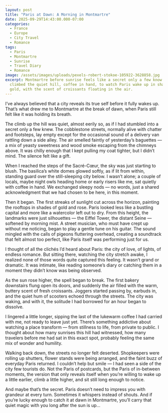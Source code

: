 ```yaml
---
layout: post
title: "Paris at Dawn: A Morning in Montmartre"
date: 2025-09-29T14:43:00.000-07:00
categories:
  - France
  - Europe
  - City Travel
  - Romance
tags:
  - Paris
  - Montmartre
  - Sunrise
  - Travel Diary
  - Romance
image: /assets/images/uploads/pexels-robert-stokoe-105922-3628858.jpg
excerpt: Montmartre before sunrise feels like a secret only a few know. I
  climbed the quiet hill, coffee in hand, to watch Paris wake up in shades of
  gold, with the scent of croissants floating in the air.
---
```

I’ve always believed that a city reveals its true self before it fully wakes up. That’s what drew me to Montmartre at the break of dawn, when Paris still felt like it was holding its breath.

The climb up the hill was quiet, almost eerily so, as if I had stumbled into a secret only a few knew. The cobblestone streets, normally alive with chatter and footsteps, lay empty except for the occasional sound of a delivery van rattling down a side alley. The air smelled faintly of yesterday’s baguettes — a mix of yeasty sweetness and wood smoke escaping from the chimneys above. It was chilly enough that I kept pulling my coat tighter, but I didn’t mind. The silence felt like a gift.

When I reached the steps of the Sacré-Cœur, the sky was just starting to blush. The basilica’s white domes glowed softly, as if lit from within, standing guard over the still-sleeping city below. I wasn’t alone; a couple of locals, maybe night owls heading home or early risers like me, sat quietly with coffee in hand. We exchanged sleepy nods — no words, just a shared acknowledgment that we had chosen to be here, in this moment.

Then it began. The first streaks of sunlight cut across the horizon, painting the rooftops in shades of gold and rose. Paris looked less like a bustling capital and more like a watercolor left out to dry. From this height, the landmarks were just silhouettes — the Eiffel Tower, the distant Seine — softened by morning mist. A street musician, who must have crept up without me noticing, began to play a gentle tune on his guitar. The sound mingled with the calls of pigeons fluttering overhead, creating a soundtrack that felt almost too perfect, like Paris itself was performing just for us.

I thought of all the clichés I’d heard about Paris: the city of love, of lights, of endless romance. But sitting there, watching the city stretch awake, I realized none of those words quite captured this feeling. It wasn’t grand or dramatic. It was intimate, like reading someone’s diary or catching them in a moment they didn’t know was being observed.

As the sun rose higher, the spell began to break. The first bakery downstairs flung open its doors, and suddenly the air filled with the warm, buttery scent of fresh croissants. Joggers started passing by, earbuds in, and the quiet hum of scooters echoed through the streets. The city was waking, and with it, the solitude I had borrowed for an hour began to dissolve.

I lingered a little longer, sipping the last of the lukewarm coffee I had carried with me, not ready to leave just yet. There’s something addictive about watching a place transform — from stillness to life, from private to public. I thought about how many sunrises this hill had witnessed, how many travelers before me had sat in this exact spot, probably feeling the same mix of wonder and humility.

Walking back down, the streets no longer felt deserted. Shopkeepers were rolling up shutters, flower stands were being arranged, and the faint buzz of everyday Paris returned. I couldn’t help but smile — I had seen a side of the city few tourists do. Not the Paris of postcards, but the Paris of in-between moments, the version that only reveals itself when you’re willing to wake up a little earlier, climb a little higher, and sit still long enough to notice.

And maybe that’s the secret. Paris doesn’t need to impress you with grandeur at every turn. Sometimes it whispers instead of shouts. And if you’re lucky enough to catch it at dawn in Montmartre, you’ll carry that quiet magic with you long after the sun is up...
